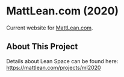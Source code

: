 # MattLean.com (2020)

Current website for [MattLean.com](https://mattlean.com).

## About This Project

Details about Lean Space can be found here:  
https://mattlean.com/projects/ml2020
